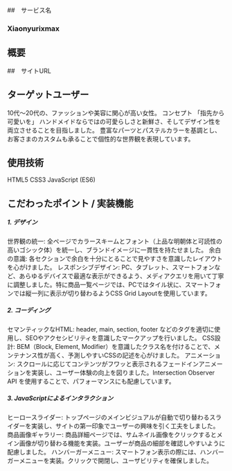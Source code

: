 <!-- サイトのTopページのスクリーンショットを載せる -->
##　サービス名
### Xiaonyurixmax

## 概要


##　サイトURL

## ターゲットユーザー
10代〜20代の、ファッションや美容に関心が高い女性。
コンセプト
「指先から可愛いを」
ハンドメイドならではの可愛らしさと新鮮さ、そしてデザイン性を両立させることを目指しました。
豊富なパーツとパステルカラーを基調とし、お客さまのカスタムも承ることで個性的な世界観を表現しています。

## 使用技術
HTML5
CSS3
JavaScript (ES6)

## こだわったポイント / 実装機能
##### 1. デザイン
世界観の統一: 全ページでカラースキームとフォント（上品な明朝体と可読性の高いゴシック体）を統一し、ブランドイメージに一貫性を持たせました。
余白の意識: 各セクションで余白を十分にとることで見やすさを意識したレイアウトを心がけました。
レスポンシブデザイン: PC、タブレット、スマートフォンなど、あらゆるデバイスで最適な表示ができるよう、メディアクエリを用いて丁寧に調整しました。特に商品一覧ページでは、PCではタイル状に、スマートフォンでは縦一列に表示が切り替わるようCSS Grid Layoutを使用しています。
##### 2. コーディング
セマンティックなHTML: header, main, section, footer などのタグを適切に使用し、SEOやアクセシビリティを意識したマークアップを行いました。
CSS設計: BEM（Block, Element, Modifier）を意識したクラス名を付けることで、メンテナンス性が高く、予測しやすいCSSの記述を心がけました。
アニメーション: スクロールに応じてコンテンツがフワッと表示されるフェードインアニメーションを実装し、ユーザー体験の向上を図りました。Intersection Observer API を使用することで、パフォーマンスにも配慮しています。
##### 3. JavaScriptによるインタラクション
ヒーロースライダー: トップページのメインビジュアルが自動で切り替わるスライダーを実装し、サイトの第一印象でユーザーの興味を引く工夫をしました。
商品画像ギャラリー: 商品詳細ページでは、サムネイル画像をクリックするとメイン画像が切り替わる機能を実装。ユーザーが商品の細部を確認しやすいように配慮しました。
ハンバーガーメニュー: スマートフォン表示の際には、ハンバーガーメニューを実装。クリックで開閉し、ユーザビリティを確保しました。
